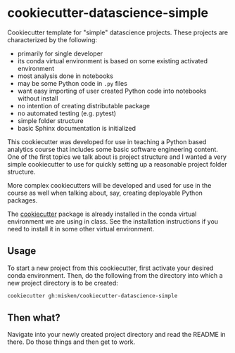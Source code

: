cookiecutter-datascience-simple
===============================

Cookiecutter template for "simple" datascience projects. These projects are characterized by the following:

* primarily for single developer
* its conda virtual environment is based on some existing activated environment
* most analysis done in notebooks
* may be some Python code in `.py` files
* want easy importing of user created Python code into notebooks without install
* no intention of creating distributable package
* no automated testing (e.g. pytest)
* simple folder structure
* basic Sphinx documentation is initialized

This cookiecutter was developed for use in teaching a Python based analytics course 
that includes some basic software engineering content. One of the first topics we
talk about is project structure and I wanted a very simple cookiecutter to use
for quickly setting up a reasonable project folder structure.

More complex cookiecutters will
be developed and used for use in the course as well when talking about, say, creating
deployable Python packages. 

The [cookiecutter](https://cookiecutter.readthedocs.io/en/latest/) package is already installed in the conda virtual environment we are using in class. See the installation instructions if you need to install it in some other virtual environment.

Usage
-----
To start a new project from this cookiecutter, first activate your desired conda environment. Then, do the following from the directory into which a new project directory is to be created:

```bash
cookiecutter gh:misken/cookiecutter-datascience-simple
``` 

Then what?
-----------

Navigate into your newly created project directory and read the README in there.
Do those things and then get to work.


